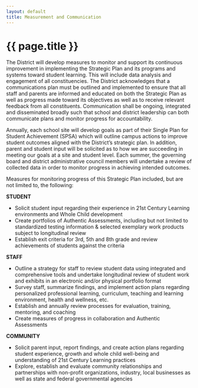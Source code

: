 ```yaml
---
layout: default
title: Measurement and Communication
---
```


{{ page.title }}
================

The District will develop measures to monitor and support its continuous 
improvement in implementing the Strategic Plan and its programs and systems 
toward student learning. This will include data analysis and engagement of all 
constituencies.  The District acknowledges that a communications plan must be 
outlined and implemented to ensure that all staff and parents are informed and 
educated on both the Strategic Plan as well as progress made toward its 
objectives as well as to receive relevant feedback from all constituents.
Communication shall be ongoing, integrated and disseminated broadly such that 
school and district leadership can both communicate plans and monitor progress 
for accountability.

Annually, each school site will develop goals as part of their Single Plan for 
Student Achievement (SPSA) which will outline campus actions to improve 
student outcomes aligned with the District’s strategic plan. In addition, parent and 
student input will be solicited as to how we are succeeding in meeting our goals 
at a site and student level.  Each summer, the governing board and district 
administrative council members will undertake a review of collected data in order 
to monitor progress in achieving intended outcomes.

Measures for monitoring progress of this Strategic Plan included, but are not 
limited to, the following:

**STUDENT**
* Solicit student input regarding their experience in 21st Century Learning 
environments and Whole Child development
* Create portfolios of Authentic Assessments, including but not limited to 
standardized testing information & selected exemplary work products
subject to longitudinal review
* Establish exit criteria for 3rd, 5th and 8th grade and review achievements of 
students against the criteria

**STAFF**
* Outline a strategy for staff to review student data using integrated and 
comprehensive tools and undertake longitudinal review of student work 
and exhibits in an electronic and/or physical portfolio format
* Survey staff, summarize findings, and implement action plans regarding 
personalized professional learning, curriculum, teaching and learning 
environment, health and wellness, etc.
* Establish and annually review processes for evaluation, training, 
mentoring, and coaching
* Create measures of progress in collaboration and Authentic Assessments

**COMMUNITY**
* Solicit parent input, report findings, and create action plans regarding 
student experience, growth and whole child well-being and understanding 
of 21st Century Learning practices
* Explore, establish and evaluate community relationships and partnerships 
with non-profit organizations, industry, local businesses as well as state 
and federal governmental agencies

